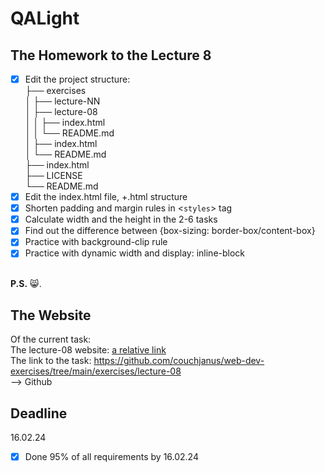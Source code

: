 # QALight
## The Homework to the Lecture 8

- [x] Edit the project structure:<br>
├── exercises<br>
│   ├── lecture-NN<br>
│   ├── lecture-08<br>
│   │   ├── index.html<br>
│   │   └── README.md<br>
│   ├── index.html <br>
│   └── README.md<br>
├── index.html<br>
├── LICENSE<br>
└── README.md<br>
- [x] Edit the index.html file, +.html structure<br>
- [x] Shorten padding and margin rules in <`styles`> tag<br>
- [x] Calculate width and the height in the 2-6 tasks <br>
- [x] Find out the difference between {box-sizing: border-box/content-box} <br>
- [x] Practice with background-clip rule <br>
- [x] Practice with dynamic width and display: inline-block
<br><br>

**P.S.** 😸.

## The Website
Of the current task: <br>
The lecture-08 website: [a relative link](./index.html)<br>
The link to the task: https://github.com/couchjanus/web-dev-exercises/tree/main/exercises/lecture-08
<br />
--> Github

## Deadline
16.02.24 <br />

- [x] Done 95% of all requirements by 16.02.24